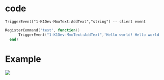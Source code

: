 # code
    TriggerEvent("1-K1Dev-MmoText:AddText","string") -- client event
     
```lua
RegisterCommand('test', function()
      TriggerEvent("1-K1Dev-MmoText:AddText",'Hello world! Hello world! Hello world! Hello world!')
  end) 
 ```

    

# Example
[![](https://cdn.discordapp.com/attachments/1162373360680960061/1216056900550922361/image.png?ex=65ff003e&is=65ec8b3e&hm=ae263a98b4d04a8e3b90b5272d212e34e98a53d1d3647c88743c54b1055eab57&)]()
